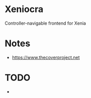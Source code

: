 # Xeniocra
Controller-navigable frontend for Xenia

# Notes
* https://www.thecoverproject.net

# TODO
* 